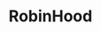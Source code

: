 ---
title: RobinHood
crosslinks:
- wallstreetbets
- u_imguralbumbot
- youtubefactsbot
- investing
- stocks
- pennystocks
- youtubot
- obinhood
- john_yukis_bots
- wsb
- personalfinance
- tmsbmeta
- livven
- nohomo_bot
- autotldr
- tradeXIV
- anti_gif_bot
- AMD_Stock
- options
- RobinHoodPennyStocks
---